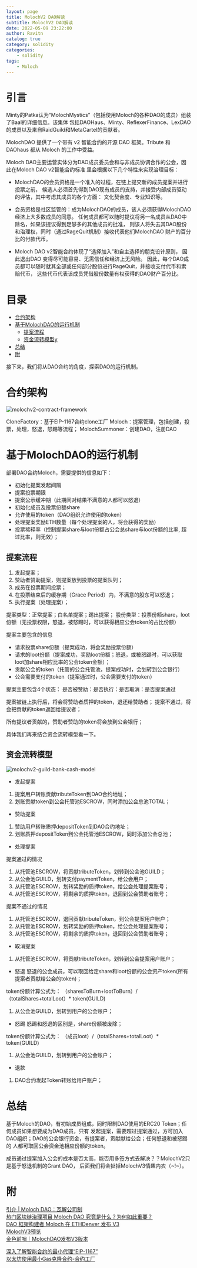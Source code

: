 ```yaml
---
layout: page
title: MolochV2 DAO解读
subtitle: MolochV2 DAO解读
date: 2022-05-09 23:22:00
author: Ravitn
catalog: true
category: solidity
categories:
    - solidity
tags:
    - Moloch
---
```



# 引言
Minty的Patka认为“MolochMystics”（包括使用Moloch的各种DAO的成员）组装了Baal的详细信息。该集体
包括DAOHaus、Minty、ReflexerFinance、LexDAO的成员以及来自RaidGuild和MetaCartel的贡献者。

MolochDAO 提供了一个带有 v2 智能合约的开源 DAO 框架。Tribute 和 DAOhaus 都从 Moloch 的工作中受益。 

Moloch DAO主要运营实体分为DAO成员委员会和与非成员协调合作的公会，因此在Moloch DAO v2智能合约标准
里会根据以下几个特性来实现治理目标：

* MolochDAO的会员资格是一个准入的过程，在链上提交新的成员提案并进行投票之前，
候选人必须首先得到DAO现有成员的支持，并接受内部成员驱动的评估，其中考虑其成员的各个方面：
文化契合度、专业知识等。

* 会员资格是社区监管的：成为MolochDAO的成员，该人必须获得MolochDAO经济上大多数成员的同意。
任何成员都可以随时提议将另一名成员从DAO中除名，如果该提议得到足够多的其他成员的批准，
则该人将失去其DAO股份和治理权，同时（通过RageQuit机制）接收代表他们MolochDAO
 财产的百分比的付款代币。


* Moloch DAO v2智能合约体现了“选择加入”和自主选择的朋克设计原则，
因此退出DAO 变得尽可能容易、无需信任和经济上无风险。
因此，每个DAO成员都可以随时就其全部或任何部分股份进行RageQuit，并接收支付代币和索赔代币，
这些代币代表该成员凭借股份数量有权获得的DAO财产百分比。

# 目录
* [合约架构](#合约架构) 
* [基于MolochDAO的运行机制](#基于molochdao的运行机制) 
    * [提案流程](#提案流程) 
    * [资金流转模型y](#资金流转模型) 
* [总结](#总结)     
* [附](#附) 


接下来，我们将从DAO合约的角度，探索DAO的运行机制。

# 合约架构

![molochv2-contract-framework](/image/molochv2/molochv2-contract-framework.png)

CloneFactory：基于EIP-1167合约clone工厂
Moloch：提案管理，包括创建，投票，处理，怒退，怒踢等流程；
MolochSummoner：创建DAO，注册DAO


# 基于MolochDAO的运行机制

部署DAO合约Moloch，需要提供的信息如下：
* 初始化提案发起间隔
* 提案投票期限
* 提案公示缓冲期（此期间对结果不满意的人都可以怒退）
* 初始化成员及投票份额share
* 允许使用的token（DAO组织允许使用的token）
* 处理提案奖励ETH数量（每个处理提案的人，将会获得的奖励）
* 投票稀释率（控制提案share与loot份额占公会总share与loot份额的比率, 超过比率，则无效）；



## 提案流程
1. 发起提案；
2. 赞助者赞助提案，则提案放到投票的提案队列；
3. 成员在投票期间投票；
4. 在投票结束后的缓存期（Grace Period）内，不满意的股东可以怒退；
5. 执行提案（处理提案）；

提案类型：正常提案；白名单提案；踢出提案；
股份类型：投票份额share，loot份额（无投票权限，怒退，被怒踢时，可以获得相应公会token的占比份额）


提案主要包含的信息
* 请求投票share份额（提案成功，将会奖励投票份额）
* 请求的loot份额（提案成功，奖励loot份额；怒退，或被怒踢时，可以获取loot加share相应比率的公会token金额）；
* 贡献公会的token（托管的公会托管池，提案成功时，会划转到公会银行）
* 公会需要支付的token（提案通过时，公会需要支付的token）

提案主要包含4个状态：
是否被赞助：是否执行：是否取消：是否提案通过



提案被链上执行后，将会将赞助者质押的token，退还给赞助者；
提案不通过，将会把贡献的token返回给提议者；

所有提议者贡献的，赞助者赞助的token将会放到公会银行；


具体我们再来结合资金流转模型看一下。

## 资金流转模型

![molochv2-guild-bank-cash-model](/image/molochv2/molochv2-guild-bank-cash-model.png)


* 发起提案
1. 提案用户转账贡献tributeToken到DAO合约地址；
2. 划账贡献token到公会托管池ESCROW，同时添加公会总池TOTAL；

* 赞助提案
1. 赞助用户转账质押depositToken到DAO合约地址；
2. 划账质押depositToken到公会托管池ESCROW，同时添加公会总池； 

* 处理提案

提案通过的情况

1. 从托管池ESCROW，将贡献tributeToken，划转到公会池GUILD；
2. 从公会池GUILD，划转支付paymentToken，给公会用户；
3. 从托管池ESCROW，划转奖励的质押token，给公会处理提案账号；
4. 从托管池ESCROW，将剩余的质押token，退回到公会赞助者账号；

提案不通过的情况

1. 从托管池ESCROW，退回贡献tributeToken，到公会提案用户账户；
2. 从托管池ESCROW，划转奖励的质押token，给公会处理提案账号；
3. 从托管池ESCROW，将剩余的质押token，退回到公会赞助者账号；


* 取消提案
1. 从托管池ESCROW，将贡献tributeToken，划转到公会提案用户账户；


* 怒退
怒退的公会成员，可以取回给定share和loot份额的公会资产token(所有提案者贡献给公会的token)；

token份额计算公式为：
（sharesToBurn+lootToBurn）/（totalShares+totalLoot）* token(GUILD)

1. 从公会池GUILD，划转到用户的公会账户；


* 怒踢
怒踢和怒退的区别是，share份额被废除；

token份额计算公式为：
（成员loot）/（totalShares+totalLoot）* token(GUILD)

1. 从公会池GUILD，划转到用户的公会账户；


* 退款
1. DAO合约发起Token转账给用户账户；


# 总结

基于Moloch的DAO，有初始成员组成，同时限制DAO使用的ERC20 Token；任何成员如果想要成为DAO成员，只有
发起提案，需要超过提案通过，方可加入DAO组织；DAO的公会银行资金，有提案者，贡献献给公会；任何怒退和被怒踢的
人都可取回公会资金池相应份额的token。

成员通过提案加入公会的成本是否太高，能否用多签方式去解决？？MolochV2只是基于怒退机制的Grant DAO，
后面我们将会扯掉MolochV3情趣内衣（~!~）。





# 附
[引介 | Moloch DAO：瓦解公司制](https://zhuanlan.zhihu.com/p/65605851)   
[热门区块链治理项目 Moloch DAO 究竟是什么？为何如此重要？](https://zhuanlan.zhihu.com/p/75036887)     
[DAO 框架构建者 Moloch 在 ETHDenver 发布 V3](https://chainoe.com/8461.html)   
[MolochV3预览](https://www.panewslab.com/zh/articledetails/D64612532.html)     
[金色前哨｜MolochDAO发布V3版本](https://zhuanlan.zhihu.com/p/469235625)  

[深入了解智能合约的最小代理“EIP-1167”](https://blog.csdn.net/chinadefi/article/details/121631038)  
[以太坊使用最小Gas克隆合约-合约工厂](https://zhuanlan.zhihu.com/p/252341880)   


 